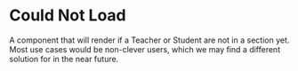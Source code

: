 # Could Not Load

A component that will render if a Teacher or Student are not in a section yet.
Most use cases would be non-clever users, which we may find a different solution for in the near future.
